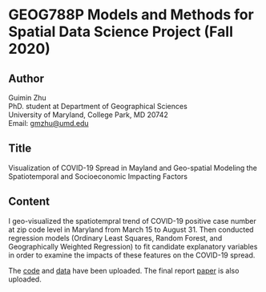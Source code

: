 # GEOG788P Models and Methods for Spatial Data Science Project (Fall 2020)

## Author
Guimin Zhu  
PhD. student at Department of Geographical Sciences  
University of Maryland, College Park, MD 20742  
Email: gmzhu@umd.edu

## Title  

Visualization of COVID-19 Spread in Mayland and Geo-spatial Modeling the Spatiotemporal and Socioeconomic Impacting Factors

## Content
I geo-visualized the spatiotempral trend of COVID-19 positive case number at zip code level in Maryland from March 15 to August 31. Then conducted regression models (Ordinary Least Squares, Random Forest, and Geographically Weighted Regression) to fit candidate explanatory variables in order to examine the impacts of these features on the COVID-19 spread.

The [code](https://github.com/august-zhu/Zhu_MnM4SDS_project/tree/master/scripts) and [data](https://github.com/august-zhu/Zhu_MnM4SDS_project/tree/master/data) have been uploaded. The final report [paper](https://github.com/august-zhu/Zhu_MnM4SDS_project/blob/master/paper/GEOG788_ProjectPaper_GuiminZhu.pdf) is also uploaded.
